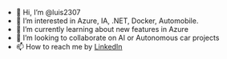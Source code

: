 - 👋 Hi, I’m @luis2307
- 👀 I’m interested in Azure, IA, .NET, Docker, Automobile. 
- 🌱 I’m currently learning about new features in Azure
- 💞️ I’m looking to collaborate on AI or Autonomous car  projects
- 📫 How to reach me by [LinkedIn](https://www.linkedin.com/in/luis-j-256b1ba8/)

<!---
luis2307/luis2307 is a ✨ special ✨ repository because its `README.md` (this file) appears on your GitHub profile.
You can click the Preview link to take a look at your changes.
--->


